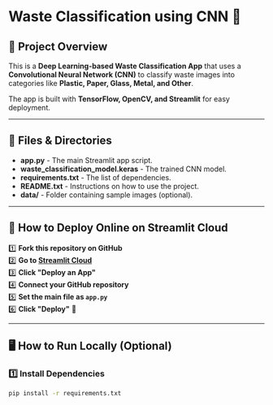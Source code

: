 # Waste Classification using CNN 🚀

## 📌 Project Overview
This is a **Deep Learning-based Waste Classification App** that uses a **Convolutional Neural Network (CNN)** to classify waste images into categories like **Plastic, Paper, Glass, Metal, and Other**.

The app is built with **TensorFlow, OpenCV, and Streamlit** for easy deployment.

---

## 📂 Files & Directories
- **app.py** - The main Streamlit app script.
- **waste_classification_model.keras** - The trained CNN model.
- **requirements.txt** - The list of dependencies.
- **README.txt** - Instructions on how to use the project.
- **data/** - Folder containing sample images (optional).

---

## 🚀 How to Deploy Online on Streamlit Cloud
1️⃣ **Fork this repository on GitHub**  
2️⃣ **Go to [Streamlit Cloud](https://share.streamlit.io/)**  
3️⃣ **Click "Deploy an App"**  
4️⃣ **Connect your GitHub repository**  
5️⃣ **Set the main file as `app.py`**  
6️⃣ **Click "Deploy"** 🎉

---

## 🖥️ How to Run Locally (Optional)
### **1️⃣ Install Dependencies**
```sh
pip install -r requirements.txt

